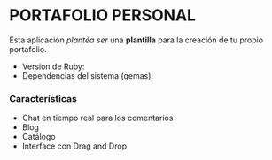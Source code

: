 # PORTAFOLIO PERSONAL

 Esta aplicación _plantéa ser_ una **plantilla** para la creación de tu propio portafolio.

* Version de Ruby:
* Dependencias del sistema (gemas):

### Características
- Chat en tiempo real para los comentarios
- Blog
- Catálogo
- Interface con Drag and Drop
